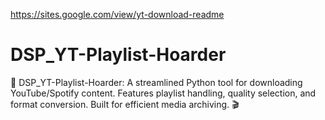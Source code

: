https://sites.google.com/view/yt-download-readme

# DSP_YT-Playlist-Hoarder
🎵 DSP_YT-Playlist-Hoarder: A streamlined Python tool for downloading YouTube/Spotify content. Features playlist handling, quality selection, and format conversion. Built for efficient media archiving. 🎬

